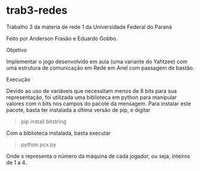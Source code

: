 # trab3-redes
Trabalho 3 da materia de rede 1 da Universidade Federal do Paraná

Feito por Anderson Frasão e Eduardo Gobbo.

Objetivo

Implementar o jogo desenvolvido em aula (uma variante do Yahtzee) com uma estrutura
de comunicação em Rede em Anel com passagem de bastão.

Execução

Devido ao uso de variáveis que necessitam menos de 8 bits para sua representação, foi utilizada uma biblioteca em python para manipular valores com n bits nos campos do pacote da mensagem. Para instalar este pacote, basta ter instalada a última versão de pip, e digitar

>pip install bitstring

Com a biblioteca instalada, basta executar 

> python pcx.py

Onde x representa o número da máquina de cada jogador, ou seja, inteiros de 1 a 4.
